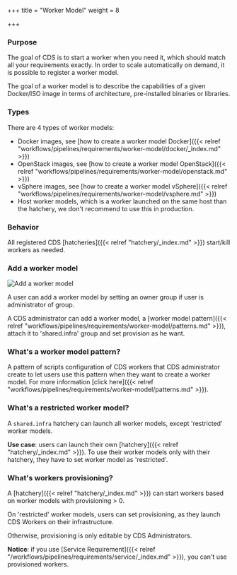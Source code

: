 +++
title = "Worker Model"
weight = 8

+++

### Purpose

The goal of CDS is to start a worker when you need it, which should match all your requirements exactly.
In order to scale automatically on demand, it is possible to register a worker model.

The goal of a worker model is to describe the capabilities of a given Docker/ISO image in terms of architecture, pre-installed binaries or libraries.

### Types

There are 4 types of worker models:

 * Docker images, see [how to create a worker model Docker]({{< relref "workflows/pipelines/requirements/worker-model/docker/_index.md" >}})
 * OpenStack images, see [how to create a worker model OpenStack]({{< relref "workflows/pipelines/requirements/worker-model/openstack.md" >}})
 * vSphere images, see [how to create a worker model vSphere]({{< relref "workflows/pipelines/requirements/worker-model/vsphere.md" >}})
 * Host worker models, which is a worker launched on the same host than the hatchery, we don't recommend to use this in production.

### Behavior

All registered CDS [hatcheries]({{< relref "hatchery/_index.md" >}}) start/kill workers as needed.

### Add a worker model

![Add a worker model](/images/workflows.pipelines.requirements.docker.worker-model.add.png)

A user can add a worker model by setting an owner group if user is administrator of group.

A CDS administrator can add a worker model, a [worker model pattern]({{< relref "workflows/pipelines/requirements/worker-model/patterns.md" >}}), attach it to 'shared.infra' group and set provision as he want.

### What's a worker model pattern?

A pattern of scripts configuration of CDS workers that CDS administrator create to let users use this pattern when they want to create a worker model. For more information [click here]({{< relref "workflows/pipelines/requirements/worker-model/patterns.md" >}}).

### What's a restricted worker model?

A `shared.infra` hatchery can launch all worker models, except 'restricted' worker models.

**Use case**: users can launch their own [hatchery]({{< relref "hatchery/_index.md" >}}).
To use their worker models only with their hatchery, they have to set worker model as 'restricted'.

### What's workers provisioning?

A [hatchery]({{< relref "hatchery/_index.md" >}}) can start workers based on worker models with provisioning > 0.

On 'restricted' worker models, users can set provisioning, as they launch CDS Workers on their infrastructure.

Otherwise, provisioning is only editable by CDS Administrators.

**Notice**: if you use [Service Requirement]({{< relref "/workflows/pipelines/requirements/service/_index.md" >}}), you can't
use provisioned workers.
